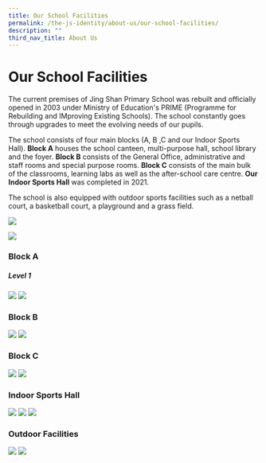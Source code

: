```yaml
---
title: Our School Facilities
permalink: /the-js-identity/about-us/our-school-facilities/
description: ""
third_nav_title: About Us
---
```

# **Our School Facilities**

The current premises of Jing Shan Primary School was rebuilt and officially opened in 2003 under Ministry of Education's PRIME (Programme for Rebuilding and IMproving Existing Schools). The school constantly goes through upgrades to meet the evolving needs of our pupils.  
  
The school consists of four main blocks (A, B ,C and our Indoor Sports Hall). **Block A** houses the school canteen, multi-purpose hall, school library and the foyer. **Block B** consists of the General Office, administrative and staff rooms and special purpose rooms. **Block C** consists of the main bulk of the classrooms, learning labs as well as the after-school care centre. **Our Indoor Sports Hall** was completed in 2021.  
  
The school is also equipped with outdoor sports facilities such as a netball court, a basketball court, a playground and a grass field.

![](/images/School%20Building.jpeg)

![](/images/274303685_3076083925988725_889606242209342028_n.jpg)


### Block A
##### Level 1
![](/images/blka.jpg)
![](/images/blka1.jpg)

### Block B

![](/images/blkb.jpg)
![](/images/blkb1.jpg)

### Block C

![](/images/blkc.jpg)
![](/images/blkc1.jpg)

### Indoor Sports Hall

![](/images/ish.jpg)
![](/images/ish1.jpg)
![](/images/ish2.jpg)

### Outdoor Facilities

![](/images/outdoor1.jpg)
![](/images/outdoor2.jpg)
